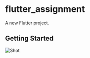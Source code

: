 # flutter_assignment

A new Flutter project.

## Getting Started

![Shot]("https://res.cloudinary.com/dftjtnazj/image/upload/v1686593238/hqu60z6k5vr6lbnyy6gp.png","ScreenShot")
